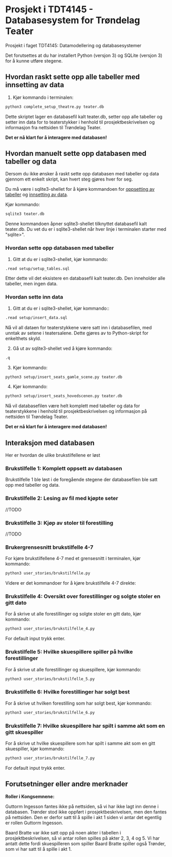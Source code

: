 # Prosjekt i TDT4145 - Databasesystem for Trøndelag Teater
Prosjekt i faget TDT4145: Datamodellering og databasesystemer

Det forutsettes at du har installert Python (versjon 3) og SQLite (versjon 3) for å kunne utføre stegene.

## Hvordan raskt sette opp alle tabeller med innsetting av data

1. Kjør kommando i terminalen: 

```zsh
python3 complete_setup_theatre.py teater.db
```

Dette skriptet lager en databasefil kalt teater.db, setter opp alle tabeller og setter inn data for to teaterstykker i henhold til prosjektbeskrivelsen og informasjon fra nettsiden til Trøndelag Teater.

**Det er nå klart for å interagere med databasen!**

## Hvordan manuelt sette opp databasen med tabeller og data

Dersom du ikke ønsker å raskt sette opp databasen med tabeller og data gjennom ett enkelt skript, kan hvert steg gjøres hver for seg.

Du må være i sqlite3-shellet for å kjøre kommandoen for [oppsetting av tabeller](#hvordan-sette-opp-databasen-med-tabeller) og [innsetting av data](#hvordan-sette-inn-data).

Kjør kommando:

```zsh
sqlite3 teater.db
```

Denne kommandoen åpner sqlite3-shellet tilknyttet databasefil kalt teater.db. Du vet du er i sqlite3-shellet når hver linje i terminalen starter med "sqlite>".

### Hvordan sette opp databasen med tabeller

1. Gitt at du er i sqlite3-shellet, kjør kommando:

```zsh
.read setup/setup_tables.sql
```

Etter dette vil det eksistere en databasefil kalt teater.db. Den inneholder alle tabeller, men ingen data.

###  Hvordan sette inn data

1. Gitt at du er i sqlite3-shellet, kjør kommando::

```zsh
.read setup/insert_data.sql
```

Nå vil all dataen for teaterstykkene være satt inn i databasefilen, med unntak av setene i teatersalene. Dette gjøres av to Python-skript for enkelthets skyld.

2. Gå ut av sqlite3-shellet ved å kjøre kommando:

```zsh
.q
```

3. Kjør kommando:

```zsh
python3 setup/insert_seats_gamle_scene.py teater.db
```

4. Kjør kommando:

```zsh
python3 setup/insert_seats_hovedscenen.py teater.db
```

Nå vil databasefilen være helt komplett med tabeller og data for teaterstykkene i henhold til prosjektbeskrivelsen og informasjon på nettsiden til Trøndelag Teater.

**Det er nå klart for å interagere med databasen!**

## Interaksjon med databasen

Her er hvordan de ulike brukstilfellene er løst

### Brukstilfelle 1: Komplett oppsett av databasen

Brukstilfelle 1 ble løst i de foregående stegene der databasefilen ble satt opp med tabeller og data.

### Brukstilfelle 2: Lesing av fil med kjøpte seter

//TODO

### Brukstilfelle 3: Kjøp av stoler til forestilling

//TODO

### Brukergrensesnitt brukstilfelle 4-7

For kjøre brukstilfellene 4-7 med et grensesnitt i terminalen, kjør kommando:

```zsh
python3 user_stories/brukstilfelle.py
```

Videre er det kommandoer for å kjøre brukstilfelle 4-7 direkte:

### Brukstilfelle 4: Oversikt over forestillinger og solgte stoler en gitt dato

For å skrive ut alle forestillinger og solgte stoler en gitt dato, kjør kommando:

```zsh
python3 user_stories/brukstilfelle_4.py
```

For default input trykk enter.

### Brukstilfelle 5: Hvilke skuespillere spiller på hvilke forestillinger

For å skrive ut alle forestillinger og skuespillere, kjør kommando:

```zsh
python3 user_stories/brukstilfelle_5.py
```

### Brukstilfelle 6: Hvilke forestillinger har solgt best

For å skrive ut hvilken forestilling som har solgt best, kjør kommando:

```zsh
python3 user_stories/brukstilfelle_6.py
```

### Brukstilfelle 7: Hvilke skuespillere har spilt i samme akt som en gitt skuespiller

For å skrive ut hvilke skuespillere som har spilt i samme akt som en gitt skuespiller, kjør kommando:

```zsh
python3 user_stories/brukstilfelle_7.py
```

For default input trykk enter.

## Forutsetninger eller andre merknader

**Roller i Kongsemnene:**

Guttorm Ingesson fantes ikke på nettsiden, så vi har ikke lagt inn denne i databasen.
Trønder stod ikke oppført i prosjektbeskrivelsen, men den fantes på nettsiden. Den er derfor satt til å spille i akt 1 siden vi antar det egentlig er rollen Guttorm Ingesson.

Baard Bratte var ikke satt opp på noen akter i tabellen i prosjektbeskrivelsen, så vi antar rollen spilles på akter 2, 3, 4 og 5. Vi har antatt dette fordi skuespilleren som spiller Baard Bratte spiller også Trønder, som vi har satt til å spille i akt 1.
